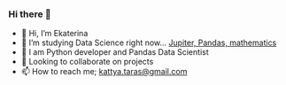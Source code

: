 ### Hi there 👋

- 👋 Hi, I’m Ekaterina
- 👀 I’m studying Data Science right now... [Jupiter, Pandas, mathematics ](https://github.com/kora21/data_analysis/blob/main/real_estate_data.ipynb)
- 🌱 I am Python developer and Pandas Data Scientist 
- 💞️ Looking to collaborate on projects 
- 📫 How to reach me; kattya.taras@gmail.com

<!---
kora21/kora21 is a ✨ special ✨ repository because its `README.md` (this file) appears on your GitHub profile.
You can click the Preview link to take a look at your changes.
--->
